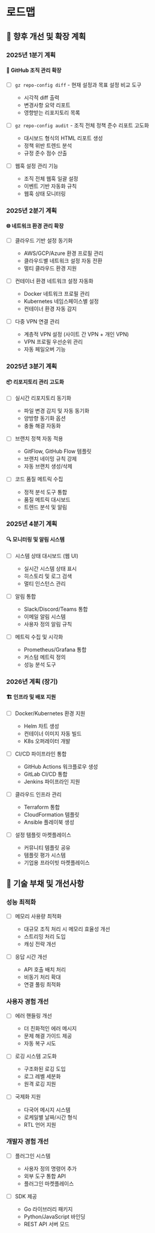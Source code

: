 # 로드맵

## 🚀 향후 개선 및 확장 계획

### 2025년 1분기 계획

#### 🔧 GitHub 조직 관리 확장
- [ ] `gz repo-config diff` - 현재 설정과 목표 설정 비교 도구
  - 시각적 diff 출력
  - 변경사항 요약 리포트
  - 영향받는 리포지토리 목록

- [ ] `gz repo-config audit` - 조직 전체 정책 준수 리포트 고도화
  - 대시보드 형식의 HTML 리포트 생성
  - 정책 위반 트렌드 분석
  - 규정 준수 점수 산출

- [ ] 웹훅 설정 관리 기능
  - 조직 전체 웹훅 일괄 설정
  - 이벤트 기반 자동화 규칙
  - 웹훅 상태 모니터링

### 2025년 2분기 계획

#### 🌐 네트워크 환경 관리 확장
- [ ] 클라우드 기반 설정 동기화
  - AWS/GCP/Azure 환경 프로필 관리
  - 클라우드별 네트워크 설정 자동 전환
  - 멀티 클라우드 환경 지원

- [ ] 컨테이너 환경 네트워크 설정 자동화
  - Docker 네트워크 프로필 관리
  - Kubernetes 네임스페이스별 설정
  - 컨테이너 환경 자동 감지

- [ ] 다중 VPN 연결 관리
  - 계층적 VPN 설정 (사이트 간 VPN + 개인 VPN)
  - VPN 프로필 우선순위 관리
  - 자동 페일오버 기능

### 2025년 3분기 계획

#### 📦 리포지토리 관리 고도화
- [ ] 실시간 리포지토리 동기화
  - 파일 변경 감지 및 자동 동기화
  - 양방향 동기화 옵션
  - 충돌 해결 자동화

- [ ] 브랜치 정책 자동 적용
  - GitFlow, GitHub Flow 템플릿
  - 브랜치 네이밍 규칙 강제
  - 자동 브랜치 생성/삭제

- [ ] 코드 품질 메트릭 수집
  - 정적 분석 도구 통합
  - 품질 메트릭 대시보드
  - 트렌드 분석 및 알림

### 2025년 4분기 계획

#### 🔍 모니터링 및 알림 시스템
- [ ] 시스템 상태 대시보드 (웹 UI)
  - 실시간 시스템 상태 표시
  - 히스토리 및 로그 검색
  - 멀티 인스턴스 관리

- [ ] 알림 통합
  - Slack/Discord/Teams 통합
  - 이메일 알림 시스템
  - 사용자 정의 알림 규칙

- [ ] 메트릭 수집 및 시각화
  - Prometheus/Grafana 통합
  - 커스텀 메트릭 정의
  - 성능 분석 도구

### 2026년 계획 (장기)

#### 🏗️ 인프라 및 배포 지원
- [ ] Docker/Kubernetes 환경 지원
  - Helm 차트 생성
  - 컨테이너 이미지 자동 빌드
  - K8s 오퍼레이터 개발

- [ ] CI/CD 파이프라인 통합
  - GitHub Actions 워크플로우 생성
  - GitLab CI/CD 통합
  - Jenkins 파이프라인 지원

- [ ] 클라우드 인프라 관리
  - Terraform 통합
  - CloudFormation 템플릿
  - Ansible 플레이북 생성

- [ ] 설정 템플릿 마켓플레이스
  - 커뮤니티 템플릿 공유
  - 템플릿 평가 시스템
  - 기업용 프라이빗 마켓플레이스

## 🎯 기술 부채 및 개선사항

### 성능 최적화
- [ ] 메모리 사용량 최적화
  - 대규모 조직 처리 시 메모리 효율성 개선
  - 스트리밍 처리 도입
  - 캐싱 전략 개선

- [ ] 응답 시간 개선
  - API 호출 배치 처리
  - 비동기 처리 확대
  - 연결 풀링 최적화

### 사용자 경험 개선
- [ ] 에러 핸들링 개선
  - 더 친화적인 에러 메시지
  - 문제 해결 가이드 제공
  - 자동 복구 시도

- [ ] 로깅 시스템 고도화
  - 구조화된 로깅 도입
  - 로그 레벨 세분화
  - 원격 로깅 지원

- [ ] 국제화 지원
  - 다국어 메시지 시스템
  - 로케일별 날짜/시간 형식
  - RTL 언어 지원

### 개발자 경험 개선
- [ ] 플러그인 시스템
  - 사용자 정의 명령어 추가
  - 외부 도구 통합 API
  - 플러그인 마켓플레이스

- [ ] SDK 제공
  - Go 라이브러리 패키지
  - Python/JavaScript 바인딩
  - REST API 서버 모드
